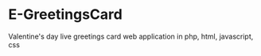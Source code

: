 # E-GreetingsCard
Valentine's day live greetings card web application in php, html, javascript, css
